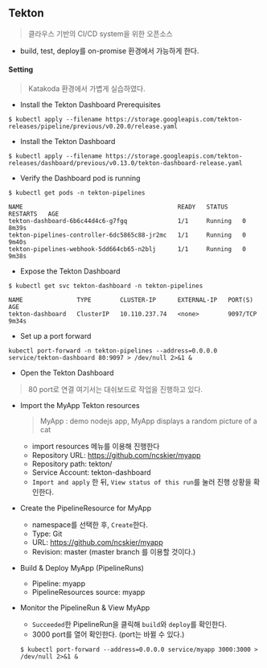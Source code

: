 ## Tekton
> 클라우스 기반의 CI/CD system을 위한 오픈소스
* build, test, deploy를 on-promise 환경에서 가능하게 한다.

#### Setting
> Katakoda 환경에서 가볍게 실습하였다.

* Install the Tekton Dashboard Prerequisites
```shell
$ kubectl apply --filename https://storage.googleapis.com/tekton-releases/pipeline/previous/v0.20.0/release.yaml
```

* Install the Tekton Dashboard
```shell
$ kubectl apply --filename https://storage.googleapis.com/tekton-releases/dashboard/previous/v0.13.0/tekton-dashboard-release.yaml
```

* Verify the Dashboard pod is running
```shell
$ kubectl get pods -n tekton-pipelines

NAME                                           READY   STATUS    RESTARTS   AGE
tekton-dashboard-6b6c44d4c6-g7fgq              1/1     Running   0          8m39s
tekton-pipelines-controller-6dc5865c88-jr2mc   1/1     Running   0          9m40s
tekton-pipelines-webhook-5dd664cb65-n2blj      1/1     Running   0          9m38s
```

* Expose the Tekton Dashboard
```shell
$ kubectl get svc tekton-dashboard -n tekton-pipelines

NAME               TYPE        CLUSTER-IP      EXTERNAL-IP   PORT(S)    AGE
tekton-dashboard   ClusterIP   10.110.237.74   <none>        9097/TCP   9m34s
```

* Set up a port forward 
```shell
kubectl port-forward -n tekton-pipelines --address=0.0.0.0 service/tekton-dashboard 80:9097 > /dev/null 2>&1 &
```

* Open the Tekton Dashboard
> 80 port로 연결
> 여기서는 대쉬보드로 작업을 진행하고 있다.

* Import the MyApp Tekton resources
    > MyApp : demo nodejs app, MyApp displays a random picture of a cat
    * import resources 메뉴를 이용해 진행한다
    * Repository URL: https://github.com/ncskier/myapp
    * Repository path: tekton/
    * Service Account: tekton-dashboard
    * `Import and apply` 한 뒤, `View status of this run`를 눌러 진행 상황을 확인한다.

* Create the PipelineResource for MyApp
    * namespace를 선택한 후, `Create`한다.
    * Type: Git
    * URL: https://github.com/ncskier/myapp
    * Revision: master (master branch 를 이용할 것이다.) 

* Build & Deploy MyApp (PipelineRuns)
    * Pipeline: myapp
    * PipelineResources source: myapp

* Monitor the PipelineRun & View MyApp
    * `Succeeded`한 PipelineRun을 클릭해 `build`와 `deploy`를 확인한다.
    * 3000 port를 열어 확인한다. (port는 바뀔 수 있다.)
    ```shell
    $ kubectl port-forward --address=0.0.0.0 service/myapp 3000:3000 > /dev/null 2>&1 &
    ```
